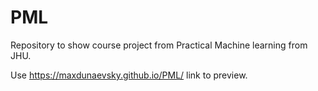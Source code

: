 # PML
Repository to show course project from Practical Machine learning from JHU.

Use https://maxdunaevsky.github.io/PML/ link to preview.
